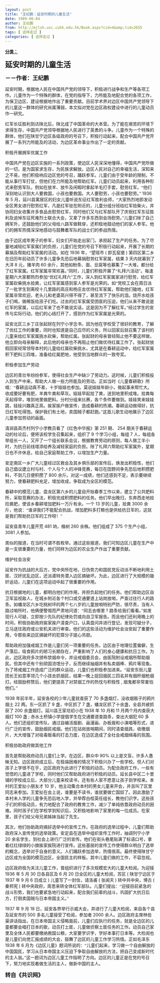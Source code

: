 ```yaml
---
layout: post
title: "王纪鹏：延安时期的儿童生活"
date: 1989-06-04
author: 王纪鹏
from: http://mjlsh.usc.cuhk.edu.hk/Book.aspx?cid=4&amp;tid=2655
tags: [ 这样走过 ]
categories: [ 这样走过 ]
---
```


<div style="margin: 15px 10px 10px 0px;">
<div>
<span id="ctl00_ContentPlaceHolder1_chapter1_SubjectLabel" style="font-weight:bold;text-decoration:underline;">
   分类：
  </span>
</div>
<!--[if gte mso 9]><xml>
 <o:OfficeDocumentSettings>
  <o:AllowPNG/>
 </o:OfficeDocumentSettings>
</xml><![endif]-->
<!--[if gte mso 9]><xml>
 <w:WordDocument>
  <w:View>Normal</w:View>
  <w:Zoom>0</w:Zoom>
  <w:TrackMoves/>
  <w:TrackFormatting/>
  <w:PunctuationKerning/>
  <w:ValidateAgainstSchemas/>
  <w:SaveIfXMLInvalid>false</w:SaveIfXMLInvalid>
  <w:IgnoreMixedContent>false</w:IgnoreMixedContent>
  <w:AlwaysShowPlaceholderText>false</w:AlwaysShowPlaceholderText>
  <w:DoNotPromoteQF/>
  <w:LidThemeOther>EN-US</w:LidThemeOther>
  <w:LidThemeAsian>JA</w:LidThemeAsian>
  <w:LidThemeComplexScript>X-NONE</w:LidThemeComplexScript>
  <w:Compatibility>
   <w:BreakWrappedTables/>
   <w:SnapToGridInCell/>
   <w:WrapTextWithPunct/>
   <w:UseAsianBreakRules/>
   <w:DontGrowAutofit/>
   <w:SplitPgBreakAndParaMark/>
   <w:EnableOpenTypeKerning/>
   <w:DontFlipMirrorIndents/>
   <w:OverrideTableStyleHps/>
   <w:UseFELayout/>
  </w:Compatibility>
  <m:mathPr>
   <m:mathFont m:val="Cambria Math"/>
   <m:brkBin m:val="before"/>
   <m:brkBinSub m:val="&#45;-"/>
   <m:smallFrac m:val="off"/>
   <m:dispDef/>
   <m:lMargin m:val="0"/>
   <m:rMargin m:val="0"/>
   <m:defJc m:val="centerGroup"/>
   <m:wrapIndent m:val="1440"/>
   <m:intLim m:val="subSup"/>
   <m:naryLim m:val="undOvr"/>
  </m:mathPr></w:WordDocument>
</xml><![endif]-->
<!--[if gte mso 9]><xml>
 <w:LatentStyles DefLockedState="false" DefUnhideWhenUsed="true"
  DefSemiHidden="true" DefQFormat="false" DefPriority="99"
  LatentStyleCount="276">
  <w:LsdException Locked="false" Priority="0" SemiHidden="false"
   UnhideWhenUsed="false" QFormat="true" Name="Normal"/>
  <w:LsdException Locked="false" Priority="9" SemiHidden="false"
   UnhideWhenUsed="false" QFormat="true" Name="heading 1"/>
  <w:LsdException Locked="false" Priority="9" QFormat="true" Name="heading 2"/>
  <w:LsdException Locked="false" Priority="9" QFormat="true" Name="heading 3"/>
  <w:LsdException Locked="false" Priority="9" QFormat="true" Name="heading 4"/>
  <w:LsdException Locked="false" Priority="9" QFormat="true" Name="heading 5"/>
  <w:LsdException Locked="false" Priority="9" QFormat="true" Name="heading 6"/>
  <w:LsdException Locked="false" Priority="9" QFormat="true" Name="heading 7"/>
  <w:LsdException Locked="false" Priority="9" QFormat="true" Name="heading 8"/>
  <w:LsdException Locked="false" Priority="9" QFormat="true" Name="heading 9"/>
  <w:LsdException Locked="false" Priority="39" Name="toc 1"/>
  <w:LsdException Locked="false" Priority="39" Name="toc 2"/>
  <w:LsdException Locked="false" Priority="39" Name="toc 3"/>
  <w:LsdException Locked="false" Priority="39" Name="toc 4"/>
  <w:LsdException Locked="false" Priority="39" Name="toc 5"/>
  <w:LsdException Locked="false" Priority="39" Name="toc 6"/>
  <w:LsdException Locked="false" Priority="39" Name="toc 7"/>
  <w:LsdException Locked="false" Priority="39" Name="toc 8"/>
  <w:LsdException Locked="false" Priority="39" Name="toc 9"/>
  <w:LsdException Locked="false" Priority="35" QFormat="true" Name="caption"/>
  <w:LsdException Locked="false" Priority="10" SemiHidden="false"
   UnhideWhenUsed="false" QFormat="true" Name="Title"/>
  <w:LsdException Locked="false" Priority="0" Name="Default Paragraph Font"/>
  <w:LsdException Locked="false" Priority="11" SemiHidden="false"
   UnhideWhenUsed="false" QFormat="true" Name="Subtitle"/>
  <w:LsdException Locked="false" Priority="22" SemiHidden="false"
   UnhideWhenUsed="false" QFormat="true" Name="Strong"/>
  <w:LsdException Locked="false" Priority="20" SemiHidden="false"
   UnhideWhenUsed="false" QFormat="true" Name="Emphasis"/>
  <w:LsdException Locked="false" Priority="59" SemiHidden="false"
   UnhideWhenUsed="false" Name="Table Grid"/>
  <w:LsdException Locked="false" UnhideWhenUsed="false" Name="Placeholder Text"/>
  <w:LsdException Locked="false" Priority="1" SemiHidden="false"
   UnhideWhenUsed="false" QFormat="true" Name="No Spacing"/>
  <w:LsdException Locked="false" Priority="60" SemiHidden="false"
   UnhideWhenUsed="false" Name="Light Shading"/>
  <w:LsdException Locked="false" Priority="61" SemiHidden="false"
   UnhideWhenUsed="false" Name="Light List"/>
  <w:LsdException Locked="false" Priority="62" SemiHidden="false"
   UnhideWhenUsed="false" Name="Light Grid"/>
  <w:LsdException Locked="false" Priority="63" SemiHidden="false"
   UnhideWhenUsed="false" Name="Medium Shading 1"/>
  <w:LsdException Locked="false" Priority="64" SemiHidden="false"
   UnhideWhenUsed="false" Name="Medium Shading 2"/>
  <w:LsdException Locked="false" Priority="65" SemiHidden="false"
   UnhideWhenUsed="false" Name="Medium List 1"/>
  <w:LsdException Locked="false" Priority="66" SemiHidden="false"
   UnhideWhenUsed="false" Name="Medium List 2"/>
  <w:LsdException Locked="false" Priority="67" SemiHidden="false"
   UnhideWhenUsed="false" Name="Medium Grid 1"/>
  <w:LsdException Locked="false" Priority="68" SemiHidden="false"
   UnhideWhenUsed="false" Name="Medium Grid 2"/>
  <w:LsdException Locked="false" Priority="69" SemiHidden="false"
   UnhideWhenUsed="false" Name="Medium Grid 3"/>
  <w:LsdException Locked="false" Priority="70" SemiHidden="false"
   UnhideWhenUsed="false" Name="Dark List"/>
  <w:LsdException Locked="false" Priority="71" SemiHidden="false"
   UnhideWhenUsed="false" Name="Colorful Shading"/>
  <w:LsdException Locked="false" Priority="72" SemiHidden="false"
   UnhideWhenUsed="false" Name="Colorful List"/>
  <w:LsdException Locked="false" Priority="73" SemiHidden="false"
   UnhideWhenUsed="false" Name="Colorful Grid"/>
  <w:LsdException Locked="false" Priority="60" SemiHidden="false"
   UnhideWhenUsed="false" Name="Light Shading Accent 1"/>
  <w:LsdException Locked="false" Priority="61" SemiHidden="false"
   UnhideWhenUsed="false" Name="Light List Accent 1"/>
  <w:LsdException Locked="false" Priority="62" SemiHidden="false"
   UnhideWhenUsed="false" Name="Light Grid Accent 1"/>
  <w:LsdException Locked="false" Priority="63" SemiHidden="false"
   UnhideWhenUsed="false" Name="Medium Shading 1 Accent 1"/>
  <w:LsdException Locked="false" Priority="64" SemiHidden="false"
   UnhideWhenUsed="false" Name="Medium Shading 2 Accent 1"/>
  <w:LsdException Locked="false" Priority="65" SemiHidden="false"
   UnhideWhenUsed="false" Name="Medium List 1 Accent 1"/>
  <w:LsdException Locked="false" UnhideWhenUsed="false" Name="Revision"/>
  <w:LsdException Locked="false" Priority="34" SemiHidden="false"
   UnhideWhenUsed="false" QFormat="true" Name="List Paragraph"/>
  <w:LsdException Locked="false" Priority="29" SemiHidden="false"
   UnhideWhenUsed="false" QFormat="true" Name="Quote"/>
  <w:LsdException Locked="false" Priority="30" SemiHidden="false"
   UnhideWhenUsed="false" QFormat="true" Name="Intense Quote"/>
  <w:LsdException Locked="false" Priority="66" SemiHidden="false"
   UnhideWhenUsed="false" Name="Medium List 2 Accent 1"/>
  <w:LsdException Locked="false" Priority="67" SemiHidden="false"
   UnhideWhenUsed="false" Name="Medium Grid 1 Accent 1"/>
  <w:LsdException Locked="false" Priority="68" SemiHidden="false"
   UnhideWhenUsed="false" Name="Medium Grid 2 Accent 1"/>
  <w:LsdException Locked="false" Priority="69" SemiHidden="false"
   UnhideWhenUsed="false" Name="Medium Grid 3 Accent 1"/>
  <w:LsdException Locked="false" Priority="70" SemiHidden="false"
   UnhideWhenUsed="false" Name="Dark List Accent 1"/>
  <w:LsdException Locked="false" Priority="71" SemiHidden="false"
   UnhideWhenUsed="false" Name="Colorful Shading Accent 1"/>
  <w:LsdException Locked="false" Priority="72" SemiHidden="false"
   UnhideWhenUsed="false" Name="Colorful List Accent 1"/>
  <w:LsdException Locked="false" Priority="73" SemiHidden="false"
   UnhideWhenUsed="false" Name="Colorful Grid Accent 1"/>
  <w:LsdException Locked="false" Priority="60" SemiHidden="false"
   UnhideWhenUsed="false" Name="Light Shading Accent 2"/>
  <w:LsdException Locked="false" Priority="61" SemiHidden="false"
   UnhideWhenUsed="false" Name="Light List Accent 2"/>
  <w:LsdException Locked="false" Priority="62" SemiHidden="false"
   UnhideWhenUsed="false" Name="Light Grid Accent 2"/>
  <w:LsdException Locked="false" Priority="63" SemiHidden="false"
   UnhideWhenUsed="false" Name="Medium Shading 1 Accent 2"/>
  <w:LsdException Locked="false" Priority="64" SemiHidden="false"
   UnhideWhenUsed="false" Name="Medium Shading 2 Accent 2"/>
  <w:LsdException Locked="false" Priority="65" SemiHidden="false"
   UnhideWhenUsed="false" Name="Medium List 1 Accent 2"/>
  <w:LsdException Locked="false" Priority="66" SemiHidden="false"
   UnhideWhenUsed="false" Name="Medium List 2 Accent 2"/>
  <w:LsdException Locked="false" Priority="67" SemiHidden="false"
   UnhideWhenUsed="false" Name="Medium Grid 1 Accent 2"/>
  <w:LsdException Locked="false" Priority="68" SemiHidden="false"
   UnhideWhenUsed="false" Name="Medium Grid 2 Accent 2"/>
  <w:LsdException Locked="false" Priority="69" SemiHidden="false"
   UnhideWhenUsed="false" Name="Medium Grid 3 Accent 2"/>
  <w:LsdException Locked="false" Priority="70" SemiHidden="false"
   UnhideWhenUsed="false" Name="Dark List Accent 2"/>
  <w:LsdException Locked="false" Priority="71" SemiHidden="false"
   UnhideWhenUsed="false" Name="Colorful Shading Accent 2"/>
  <w:LsdException Locked="false" Priority="72" SemiHidden="false"
   UnhideWhenUsed="false" Name="Colorful List Accent 2"/>
  <w:LsdException Locked="false" Priority="73" SemiHidden="false"
   UnhideWhenUsed="false" Name="Colorful Grid Accent 2"/>
  <w:LsdException Locked="false" Priority="60" SemiHidden="false"
   UnhideWhenUsed="false" Name="Light Shading Accent 3"/>
  <w:LsdException Locked="false" Priority="61" SemiHidden="false"
   UnhideWhenUsed="false" Name="Light List Accent 3"/>
  <w:LsdException Locked="false" Priority="62" SemiHidden="false"
   UnhideWhenUsed="false" Name="Light Grid Accent 3"/>
  <w:LsdException Locked="false" Priority="63" SemiHidden="false"
   UnhideWhenUsed="false" Name="Medium Shading 1 Accent 3"/>
  <w:LsdException Locked="false" Priority="64" SemiHidden="false"
   UnhideWhenUsed="false" Name="Medium Shading 2 Accent 3"/>
  <w:LsdException Locked="false" Priority="65" SemiHidden="false"
   UnhideWhenUsed="false" Name="Medium List 1 Accent 3"/>
  <w:LsdException Locked="false" Priority="66" SemiHidden="false"
   UnhideWhenUsed="false" Name="Medium List 2 Accent 3"/>
  <w:LsdException Locked="false" Priority="67" SemiHidden="false"
   UnhideWhenUsed="false" Name="Medium Grid 1 Accent 3"/>
  <w:LsdException Locked="false" Priority="68" SemiHidden="false"
   UnhideWhenUsed="false" Name="Medium Grid 2 Accent 3"/>
  <w:LsdException Locked="false" Priority="69" SemiHidden="false"
   UnhideWhenUsed="false" Name="Medium Grid 3 Accent 3"/>
  <w:LsdException Locked="false" Priority="70" SemiHidden="false"
   UnhideWhenUsed="false" Name="Dark List Accent 3"/>
  <w:LsdException Locked="false" Priority="71" SemiHidden="false"
   UnhideWhenUsed="false" Name="Colorful Shading Accent 3"/>
  <w:LsdException Locked="false" Priority="72" SemiHidden="false"
   UnhideWhenUsed="false" Name="Colorful List Accent 3"/>
  <w:LsdException Locked="false" Priority="73" SemiHidden="false"
   UnhideWhenUsed="false" Name="Colorful Grid Accent 3"/>
  <w:LsdException Locked="false" Priority="60" SemiHidden="false"
   UnhideWhenUsed="false" Name="Light Shading Accent 4"/>
  <w:LsdException Locked="false" Priority="61" SemiHidden="false"
   UnhideWhenUsed="false" Name="Light List Accent 4"/>
  <w:LsdException Locked="false" Priority="62" SemiHidden="false"
   UnhideWhenUsed="false" Name="Light Grid Accent 4"/>
  <w:LsdException Locked="false" Priority="63" SemiHidden="false"
   UnhideWhenUsed="false" Name="Medium Shading 1 Accent 4"/>
  <w:LsdException Locked="false" Priority="64" SemiHidden="false"
   UnhideWhenUsed="false" Name="Medium Shading 2 Accent 4"/>
  <w:LsdException Locked="false" Priority="65" SemiHidden="false"
   UnhideWhenUsed="false" Name="Medium List 1 Accent 4"/>
  <w:LsdException Locked="false" Priority="66" SemiHidden="false"
   UnhideWhenUsed="false" Name="Medium List 2 Accent 4"/>
  <w:LsdException Locked="false" Priority="67" SemiHidden="false"
   UnhideWhenUsed="false" Name="Medium Grid 1 Accent 4"/>
  <w:LsdException Locked="false" Priority="68" SemiHidden="false"
   UnhideWhenUsed="false" Name="Medium Grid 2 Accent 4"/>
  <w:LsdException Locked="false" Priority="69" SemiHidden="false"
   UnhideWhenUsed="false" Name="Medium Grid 3 Accent 4"/>
  <w:LsdException Locked="false" Priority="70" SemiHidden="false"
   UnhideWhenUsed="false" Name="Dark List Accent 4"/>
  <w:LsdException Locked="false" Priority="71" SemiHidden="false"
   UnhideWhenUsed="false" Name="Colorful Shading Accent 4"/>
  <w:LsdException Locked="false" Priority="72" SemiHidden="false"
   UnhideWhenUsed="false" Name="Colorful List Accent 4"/>
  <w:LsdException Locked="false" Priority="73" SemiHidden="false"
   UnhideWhenUsed="false" Name="Colorful Grid Accent 4"/>
  <w:LsdException Locked="false" Priority="60" SemiHidden="false"
   UnhideWhenUsed="false" Name="Light Shading Accent 5"/>
  <w:LsdException Locked="false" Priority="61" SemiHidden="false"
   UnhideWhenUsed="false" Name="Light List Accent 5"/>
  <w:LsdException Locked="false" Priority="62" SemiHidden="false"
   UnhideWhenUsed="false" Name="Light Grid Accent 5"/>
  <w:LsdException Locked="false" Priority="63" SemiHidden="false"
   UnhideWhenUsed="false" Name="Medium Shading 1 Accent 5"/>
  <w:LsdException Locked="false" Priority="64" SemiHidden="false"
   UnhideWhenUsed="false" Name="Medium Shading 2 Accent 5"/>
  <w:LsdException Locked="false" Priority="65" SemiHidden="false"
   UnhideWhenUsed="false" Name="Medium List 1 Accent 5"/>
  <w:LsdException Locked="false" Priority="66" SemiHidden="false"
   UnhideWhenUsed="false" Name="Medium List 2 Accent 5"/>
  <w:LsdException Locked="false" Priority="67" SemiHidden="false"
   UnhideWhenUsed="false" Name="Medium Grid 1 Accent 5"/>
  <w:LsdException Locked="false" Priority="68" SemiHidden="false"
   UnhideWhenUsed="false" Name="Medium Grid 2 Accent 5"/>
  <w:LsdException Locked="false" Priority="69" SemiHidden="false"
   UnhideWhenUsed="false" Name="Medium Grid 3 Accent 5"/>
  <w:LsdException Locked="false" Priority="70" SemiHidden="false"
   UnhideWhenUsed="false" Name="Dark List Accent 5"/>
  <w:LsdException Locked="false" Priority="71" SemiHidden="false"
   UnhideWhenUsed="false" Name="Colorful Shading Accent 5"/>
  <w:LsdException Locked="false" Priority="72" SemiHidden="false"
   UnhideWhenUsed="false" Name="Colorful List Accent 5"/>
  <w:LsdException Locked="false" Priority="73" SemiHidden="false"
   UnhideWhenUsed="false" Name="Colorful Grid Accent 5"/>
  <w:LsdException Locked="false" Priority="60" SemiHidden="false"
   UnhideWhenUsed="false" Name="Light Shading Accent 6"/>
  <w:LsdException Locked="false" Priority="61" SemiHidden="false"
   UnhideWhenUsed="false" Name="Light List Accent 6"/>
  <w:LsdException Locked="false" Priority="62" SemiHidden="false"
   UnhideWhenUsed="false" Name="Light Grid Accent 6"/>
  <w:LsdException Locked="false" Priority="63" SemiHidden="false"
   UnhideWhenUsed="false" Name="Medium Shading 1 Accent 6"/>
  <w:LsdException Locked="false" Priority="64" SemiHidden="false"
   UnhideWhenUsed="false" Name="Medium Shading 2 Accent 6"/>
  <w:LsdException Locked="false" Priority="65" SemiHidden="false"
   UnhideWhenUsed="false" Name="Medium List 1 Accent 6"/>
  <w:LsdException Locked="false" Priority="66" SemiHidden="false"
   UnhideWhenUsed="false" Name="Medium List 2 Accent 6"/>
  <w:LsdException Locked="false" Priority="67" SemiHidden="false"
   UnhideWhenUsed="false" Name="Medium Grid 1 Accent 6"/>
  <w:LsdException Locked="false" Priority="68" SemiHidden="false"
   UnhideWhenUsed="false" Name="Medium Grid 2 Accent 6"/>
  <w:LsdException Locked="false" Priority="69" SemiHidden="false"
   UnhideWhenUsed="false" Name="Medium Grid 3 Accent 6"/>
  <w:LsdException Locked="false" Priority="70" SemiHidden="false"
   UnhideWhenUsed="false" Name="Dark List Accent 6"/>
  <w:LsdException Locked="false" Priority="71" SemiHidden="false"
   UnhideWhenUsed="false" Name="Colorful Shading Accent 6"/>
  <w:LsdException Locked="false" Priority="72" SemiHidden="false"
   UnhideWhenUsed="false" Name="Colorful List Accent 6"/>
  <w:LsdException Locked="false" Priority="73" SemiHidden="false"
   UnhideWhenUsed="false" Name="Colorful Grid Accent 6"/>
  <w:LsdException Locked="false" Priority="19" SemiHidden="false"
   UnhideWhenUsed="false" QFormat="true" Name="Subtle Emphasis"/>
  <w:LsdException Locked="false" Priority="21" SemiHidden="false"
   UnhideWhenUsed="false" QFormat="true" Name="Intense Emphasis"/>
  <w:LsdException Locked="false" Priority="31" SemiHidden="false"
   UnhideWhenUsed="false" QFormat="true" Name="Subtle Reference"/>
  <w:LsdException Locked="false" Priority="32" SemiHidden="false"
   UnhideWhenUsed="false" QFormat="true" Name="Intense Reference"/>
  <w:LsdException Locked="false" Priority="33" SemiHidden="false"
   UnhideWhenUsed="false" QFormat="true" Name="Book Title"/>
  <w:LsdException Locked="false" Priority="37" Name="Bibliography"/>
  <w:LsdException Locked="false" Priority="39" QFormat="true" Name="TOC Heading"/>
 </w:LatentStyles>
</xml><![endif]-->
<!--[if gte mso 10]>
<style>
 /* Style Definitions */
table.MsoNormalTable
	{mso-style-name:"Table Normal";
	mso-tstyle-rowband-size:0;
	mso-tstyle-colband-size:0;
	mso-style-noshow:yes;
	mso-style-priority:99;
	mso-style-parent:"";
	mso-padding-alt:0in 5.4pt 0in 5.4pt;
	mso-para-margin:0in;
	mso-para-margin-bottom:.0001pt;
	mso-pagination:widow-orphan;
	font-size:10.0pt;
	font-family:"Times New Roman";}
</style>
<![endif]-->
<!--StartFragment-->
<p class="MsoNormal">
<o:p>
<b>
<font size="5">
</font>
</b>
</o:p>
</p>
<p class="MsoNormal">
<b>
<span lang="ZH-CN" style="font-family: 宋体;">
<font size="5">
     延安时期的儿童生活
    </font>
</span>
<font size="4">
<o:p>
</o:p>
</font>
</b>
</p>
<p class="MsoNormal">
<b>
<font size="4">
<span lang="ZH-CN" style='font-family:宋体;mso-ascii-font-family:
"Times New Roman"'>
     －－作者：王纪鹏
    </span>
<o:p>
</o:p>
</font>
</b>
</p>
<p class="MsoNormal">
<o:p>
</o:p>
</p>
<p class="MsoNormal">
<span lang="ZH-CN" style='font-family:宋体;mso-ascii-font-family:
"Times New Roman"'>
   延安时期，根据地人民在中国共产党的领导下，积极进行战争和生产等各项工作。儿童作为一个特殊的群体，在党的指导下，力所能及地配合党的各项工作，为保卫边区、建设根据地作出了重要贡献。目前学术界对边区中国共产党领导下的儿童这一群体的研究尚属薄弱，本文拟对党在边区政权建设中进行的儿童动员作一研究。
  </span>
<o:p>
</o:p>
</p>
<p class="MsoNormal">
<span lang="ZH-CN" style='font-family:宋体;mso-ascii-font-family:
"Times New Roman"'>
   红军长征胜利到达陕北后，陕北成了中国革命的大本营。为了能在艰苦的环境下求得生存，中国共产党领导根据地人民进行了英勇的斗争。儿童作为一个特殊的群体，他们在陕甘宁边区各级政府的号召下，积极行动起来，配合中国共产党开展了一系列力所能及的活动，为边区革命事业作出了一定的贡献。
  </span>
<o:p>
</o:p>
</p>
<p class="MsoNormal">
<span lang="ZH-CN" style='font-family:宋体;mso-ascii-font-family:
"Times New Roman"'>
   积极开展拥军优属工作
  </span>
<o:p>
</o:p>
</p>
<p class="MsoNormal">
<span lang="ZH-CN" style='font-family:宋体;mso-ascii-font-family:
"Times New Roman"'>
   中国共产党在边区实施的一系列政策，使边区人民深深地懂得，中国共产党所做的一切，是为国家求生存，为民族求解放。边区人民对自己的幸福生活，深知来之不易，他们积极响应边区党的号召，踊跃参军。儿童们由于受年龄的限制，不能从事行军打仗，但他们在力所能及地帮助红军。儿童们动员起来，利用各种形式来慰劳军队，例如在放羊、放牛及闲暇时拿起羊毛打手套，慰劳红军。“他们深刻地认识到大人要救国，小孩也要救国。大人要慰劳，小孩也要慰劳。”
  </span>
  1936
  <span lang="ZH-CN" style='font-family:宋体;mso-ascii-font-family:"Times New Roman"'>
   年
  </span>
  5
  <span lang="ZH-CN" style='font-family:宋体;mso-ascii-font-family:"Times New Roman"'>
   月，延川县寓居区的妇女儿童听说东征红军胜利会师，“大家热烈地即发动全区男女进行慰劳红军，凡是红军驻在附近的，儿童分组分班给红军拾柴火，并协同妇女收集许多食品去慰劳红军，同时他们又与红军部队开了庆祝红军东征胜利及追悼东征死难烈士联合大会，又拿了许多东西到会场慰劳。”儿童们除了自己拥军外，还鼓励他们的父母给八路军做鞋穿，还积极地鼓动他们的家人参军。他们的拥军热情深深地感动与鼓舞着军队的战士们的参战热情。
  </span>
<o:p>
</o:p>
</p>
<p class="MsoNormal">
<span lang="ZH-CN" style='font-family:宋体;mso-ascii-font-family:
"Times New Roman"'>
   由于边区成年男子的参军，妇女们开始走出家门，承担起了生产的任务。为了尽量地减轻红军家属们的负担，儿童们在党的号召下积极行动起来，开展了长期的募捐及帮助红军家属的活动。如在
  </span>
  1936
  <span lang="ZH-CN" style='font-family:宋体;mso-ascii-font-family:"Times New Roman"'>
   年，“望瑶市
  </span>
  (
  <span lang="ZH-CN" style='font-family:宋体;mso-ascii-font-family:"Times New Roman"'>
   即瓦窑堡
  </span>
  )
  <span lang="ZH-CN" style='font-family:宋体;mso-ascii-font-family:"Times New Roman"'>
   第四区第二乡在旧历年前动员了许多儿童争先恐后地募捐慰劳红军家属，结果
  </span>
  3
  <span lang="ZH-CN" style='font-family:宋体;mso-ascii-font-family:"Times New Roman"'>
   天内就募到了大洋
  </span>
  8
  <span lang="ZH-CN" style='font-family:宋体;mso-ascii-font-family:"Times New Roman"'>
   元，猪羊肉
  </span>
  60
  <span lang="ZH-CN" style='font-family:宋体;mso-ascii-font-family:"Times New Roman"'>
   余斤，其他如粉条、面、豆腐等也募集了一大堆，都分给了红军家属。红军家属非常欢喜。”同时，儿童们积极开展了“礼拜六活动”。每逢星期六大家都热烈参加“优红礼拜六”工作，深入到红军家属家进行慰劳，给红军家属砍柴挑水拾粪，让红军家属感到家人参军是光荣的。如“党校工会在周日派了一批学生到离校十几里路的高庄和杨庄去优待红军家属，帮助他们锄地，红军家属非常欢迎，老头儿和老婆高兴得不得了，甚至流下了快乐的泪。烧开水给孩子们喝，做稀饭给孩子们吃。过去的红军家属受团匪的压迫，他们从来不敢说是红军的家属，以后红军来了也不敢说实话，这是因为不了解红军。”经过学生的宣传与实际行动，他们的心结打开了，感到作为红军家属是光荣的。
  </span>
<o:p>
</o:p>
</p>
<p class="MsoNormal">
<span lang="ZH-CN" style='font-family:宋体;mso-ascii-font-family:
"Times New Roman"'>
   延安北区三乡丁庄张起财在列宁小学念书，因为他在学校受了很好的教育，了解了优红工作的重要，同时也知道是自己应尽的义务，所以回家后就召集了该村的儿童来给红军家属挑水砍柴，帮助红属。张起财的母亲曾经阻止他不要这样做，他立即向母亲解释，此后他的母亲也不再阻止他们做优待红属工作了。张起财放假回家经常领导本村的儿童给红属砍柴挑水，尤其是在春耕运动中，给红军家属积下肥料三四堆，准备给红属肥地，他受到当地群众的一致夸奖。
  </span>
<o:p>
</o:p>
</p>
<p class="MsoNormal">
<span lang="ZH-CN" style='font-family:宋体;mso-ascii-font-family:
"Times New Roman"'>
   积极参加生产劳动
  </span>
<o:p>
</o:p>
</p>
<p class="MsoNormal">
<span lang="ZH-CN" style='font-family:宋体;mso-ascii-font-family:
"Times New Roman"'>
   边区的青壮年纷纷参军，使得社会生产中缺少了劳动力。这时候，儿童们积极投入到生产中来，帮助大人做一些力所能及的劳动。正如当时《儿童春耕歌》所唱：“春耕运动真不差，十岁娃娃也参加。莫说娃娃年龄小，做起事来帮忙大。收成要好要有肥，羊粪牛粪和草灰。娃娃早起拾了粪，送到地里积成堆。拾粪每天起得早，堆到地里做肥料。分村分组来比赛，各个条件要做到。娃娃笑来娃娃跳，娃娃兴趣真正高。挨家挨户做宣传，造成春耕的热潮。春耕运动做得好，抗日红军吃得饱。保护我们有土地，卖国贼子都赶跑。”这首儿歌生动地展示了边区儿童参加劳动的画面。
  </span>
<o:p>
</o:p>
</p>
<p class="MsoNormal">
<span lang="ZH-CN" style='font-family:宋体;mso-ascii-font-family:
"Times New Roman"'>
   清涧县高杰村列宁小学教员看了《红色中华报》第
  </span>
  251
  <span lang="ZH-CN" style='font-family:宋体;mso-ascii-font-family:"Times New Roman"'>
   期、
  </span>
  254
  <span lang="ZH-CN" style='font-family:宋体;mso-ascii-font-family:"Times New Roman"'>
   期关于春耕运动的社论后，便将该校学生召集起来，组织了
  </span>
  9
  <span lang="ZH-CN" style='font-family:宋体;mso-ascii-font-family:"Times New Roman"'>
   个学习小组，每组
  </span>
  7
  <span lang="ZH-CN" style='font-family:宋体;mso-ascii-font-family:"Times New Roman"'>
   人，每组各举组长一人，又开了一个组长联系会议，根据教育劳动的原则，每人做工半小时，为抗日前线增添给养及减轻家庭的负担。除了礼拜六帮助红军家属外，星期日也不许休息，给自己家庭帮助工作，以增加生产力量。
  </span>
<o:p>
</o:p>
</p>
<p class="MsoNormal">
<span lang="ZH-CN" style='font-family:宋体;mso-ascii-font-family:
"Times New Roman"'>
   安定南区一乡广大儿童经过区救会及其乡俱乐部的宣传后，焕发出积极性，他们自己倡议建立村与村、个人与个人的冲锋竞赛，每日在田野间争先恐后地积攒肥料，不到几日便积攒了
  </span>
  800
  <span lang="ZH-CN" style='font-family:宋体;mso-ascii-font-family:"Times New Roman"'>
   余斤。对这一成绩，他们还感到不足，表示要继续努力，使春耕肥料充足，增加收成，争取成为全区的模范。
  </span>
<o:p>
</o:p>
</p>
<p class="MsoNormal">
<span lang="ZH-CN" style='font-family:宋体;mso-ascii-font-family:
"Times New Roman"'>
   春耕中的模范儿童、盘龙区第六乡的儿童自开始春季工作以来，建立了公共肥料所，采取竞赛的办法，积极完成积攒肥料的任务。他们早出晚归，东奔西走地拾捡粪肥，使该乡春耕增加肥料一万斤有余。一个
  </span>
  13
  <span lang="ZH-CN" style='font-family:宋体;mso-ascii-font-family:"Times New Roman"'>
   岁的儿童，拾粪
  </span>
  3000
  <span lang="ZH-CN" style='font-family:宋体;mso-ascii-font-family:"Times New Roman"'>
   余斤，他说：“谁讲我们不能配合抗战，增加肥料多打粮也是供给抗日军的，这就是我们帮助抗日军的工作呀！”
  </span>
<o:p>
</o:p>
</p>
<p class="MsoNormal">
<span lang="ZH-CN" style='font-family:宋体;mso-ascii-font-family:
"Times New Roman"'>
   延安县青年儿童开荒
  </span>
  481
  <span lang="ZH-CN" style='font-family:宋体;
mso-ascii-font-family:"Times New Roman"'>
   垧，植树
  </span>
  260
  <span lang="ZH-CN" style='font-family:宋体;mso-ascii-font-family:"Times New Roman"'>
   余株。他们组成了
  </span>
  375
  <span lang="ZH-CN" style='font-family:宋体;mso-ascii-font-family:"Times New Roman"'>
   个生产小组，
  </span>
  3081
  <span lang="ZH-CN" style='font-family:宋体;mso-ascii-font-family:"Times New Roman"'>
   人参加。
  </span>
<o:p>
</o:p>
</p>
<p class="MsoNormal">
<span lang="ZH-CN" style='font-family:宋体;mso-ascii-font-family:
"Times New Roman"'>
   类似的报道，在当时可谓不胜枚举。通过这些报道，我们可知边区儿童在生产中是一支很重要的力量，他们同样为边区的农业生产作出了重要贡献。
  </span>
<o:p>
</o:p>
</p>
<p class="MsoNormal">
<span lang="ZH-CN" style='font-family:宋体;mso-ascii-font-family:
"Times New Roman"'>
   维护社会治安
  </span>
<o:p>
</o:p>
</p>
<p class="MsoNormal">
<span lang="ZH-CN" style='font-family:宋体;mso-ascii-font-family:
"Times New Roman"'>
   延安作为抗战的大后方，党中央所在地，日伪势力和国民党反动派不断地利用土匪、汉奸扰乱边区，还派遣特务潜入边区搞破坏。为此，边区进行了大规模的锄奸运动，儿童们在这项运动中起了很重要的作用。
  </span>
<o:p>
</o:p>
</p>
<p class="MsoNormal">
<span lang="ZH-CN" style='font-family:宋体;mso-ascii-font-family:
"Times New Roman"'>
   抗日根据地的儿童，都明白他们的作用，并担负起他们的任务。他们帮助边区自卫军监视敌人，在城乡附近各个村口或交通要道上站岗放哨，严查过往行人的路条。如蟠龙区六乡圪桃树坪的两个七八岁的儿童放哨特别严防，很尽责，当有人路过哨所时，他俩便警惕而严肃地问道：“同志去哪里
  </span>
  ?
  <span lang="ZH-CN" style='font-family:宋体;mso-ascii-font-family:"Times New Roman"'>
   路条给我们看看。”如发现行人可疑，立即按少先队的纪律处罚或向自卫军报告。而且他们还利用晚上的时间，积极协助政府挨家挨户清查户口，认真盘问并进行登记，发现可疑分子，立马送往政府或公安机关进行审查。他们的这些活动为维护社会治安起了重要作用，令那些来边区搞破坏的犯罪分子提心吊胆。
  </span>
<o:p>
</o:p>
</p>
<p class="MsoNormal">
<span lang="ZH-CN" style='font-family:宋体;mso-ascii-font-family:
"Times New Roman"'>
   帮助政府加强戒烟工作是儿童们另一项重要的任务。边区由于地理位置偏僻，生产落后，吸食鸦片的陋习长期存在，严重影响了人们的身心健康和抗日工作。为此，边区政府多次颁布禁烟命令，并设戒烟委员会，由医院附设戒烟所帮助烟民。但其中还有个别顽固流氓分子，反而继续抽烟并有私卖烟棒、鸦片等现象。为了将戒烟工作造成广泛的群众运动，儿童们也积极参加进来。“延安东街儿童团长王如意率领几个小孩去抓烟民，结果一晚上捉回烟民三四名并有烟杆烟枪烟灯。经鼓励称赞后，他们更提高了对禁烟工作的热忱与积极性
  </span>
  ,
  <span lang="ZH-CN" style='font-family:宋体;mso-ascii-font-family:"Times New Roman"'>
   烟鬼都非常害怕他们。”
  </span>
<o:p>
</o:p>
</p>
<p class="MsoNormal">
  1938
  <span lang="ZH-CN" style='font-family:宋体;mso-ascii-font-family:
"Times New Roman"'>
   年前半年，延安各校的少年儿童就查获了
  </span>
  70
  <span lang="ZH-CN" style='font-family:宋体;mso-ascii-font-family:"Times New Roman"'>
   多盏烟灯，没收烟贩子的鸦片烟土
  </span>
  22
  <span lang="ZH-CN" style='font-family:宋体;mso-ascii-font-family:"Times New Roman"'>
   两。东一区抓了
  </span>
  9
  <span lang="ZH-CN" style='font-family:宋体;mso-ascii-font-family:"Times New Roman"'>
   盏，中区抓了
  </span>
  7
  <span lang="ZH-CN" style='font-family:宋体;mso-ascii-font-family:"Times New Roman"'>
   盏，蟠龙区抓了十余盏，全县共被抓获了
  </span>
  200
  <span lang="ZH-CN" style='font-family:宋体;mso-ascii-font-family:"Times New Roman"'>
   余盏烟灯。延川县王家埝初小在
  </span>
  1938
  <span lang="ZH-CN" style='font-family:宋体;mso-ascii-font-family:"Times New Roman"'>
   年
  </span>
  10
  <span lang="ZH-CN" style='font-family:宋体;mso-ascii-font-family:"Times New Roman"'>
   月和
  </span>
  11
  <span lang="ZH-CN" style='font-family:宋体;mso-ascii-font-family:"Times New Roman"'>
   月两个月内查获大烟灯
  </span>
  100
  <span lang="ZH-CN" style='font-family:宋体;mso-ascii-font-family:"Times New Roman"'>
   盏
  </span>
  ;
  <span lang="ZH-CN" style='font-family:宋体;mso-ascii-font-family:"Times New Roman"'>
   赤水土桥镇小学提倡学生在交通要道查路条，查出大烟犯
  </span>
  60
  <span lang="ZH-CN" style='font-family:宋体;mso-ascii-font-family:"Times New Roman"'>
   多人。他们还组织宣传队，通过自编活报剧、画漫画、办板报和小演唱等形式，进行广泛的宣传，鼓励烟民戒烟。他们在站岗放哨期间，同时清查烟具，收缴烟片，大大增强了对吸毒贩毒的打击力度，在边区造成了全社会戒烟缉毒的氛围。
  </span>
<o:p>
</o:p>
</p>
<p class="MsoNormal">
<span lang="ZH-CN" style='font-family:宋体;mso-ascii-font-family:
"Times New Roman"'>
   积极协助政府做其他工作
  </span>
<o:p>
</o:p>
</p>
<p class="MsoNormal">
<span lang="ZH-CN" style='font-family:宋体;mso-ascii-font-family:
"Times New Roman"'>
   首先是帮助政府动员儿童们上学。在边区，群众中
  </span>
  90%
  <span lang="ZH-CN" style='font-family:宋体;mso-ascii-font-family:"Times New Roman"'>
   以上是文盲，许多人愚昧无知。边区政府成立后，在极端困难的情况下积极兴办了一些学校。但人们对孩子上学很不在乎，边区政府为此进行了积极的动员。为配合政府工作，一些有觉悟的儿童进了学校，同时他们又帮助政府进行积极的动员。延长县中区二十里铺的学校成立后，大部分儿童来校读书，还有些人家不愿意让孩子到学校来。本村的王爱扯小朋友才
  </span>
  10
  <span lang="ZH-CN" style='font-family:宋体;mso-ascii-font-family:"Times New Roman"'>
   岁，他主动集合本村的男女儿童来开会，并且叫了区里同志来参加。王爱扯在会上说，谁要是不读书，谁就要做亡国奴了。因此激励了本村未入学的儿童争先恐后地入学，并举荐白桂英任组长，教他们识字。这些孩子们的积极动员，有力地配合了政府的教育工作，减少了单纯依靠政府动员的困难。同时孩子们在学校学到知识后，又积极地影响了家里的每一位成员。在家里，孩子们给父母兄弟姊妹当起了先生。
  </span>
<o:p>
</o:p>
</p>
<p class="MsoNormal">
<span lang="ZH-CN" style='font-family:宋体;mso-ascii-font-family:
"Times New Roman"'>
   其次，他们协助政府搞好选举中的宣传工作。在政府的选举过程中，儿童们帮助政府深入宣传党的选举政策。安定县在选举中组织宣传工作时，抽调列宁小学
  </span>
  20
  <span lang="ZH-CN" style='font-family:宋体;mso-ascii-font-family:"Times New Roman"'>
   余名学生，到社会上进行广泛的宣传。他们在街头巷尾贴满了标语口号，拿着红红绿绿的小旗挨家挨院进行宣传。这些基层的宣传工作使得群众明白了选举的概念，选举对于自身的意义。人们踊跃参加选举，热情很高。最终使得陕甘宁边区成为全国的模范边区，全国民主的样板。其中儿童们做的工作，不容忽视。
  </span>
<o:p>
</o:p>
</p>
<p class="MsoNormal">
<span lang="ZH-CN" style='font-family:宋体;mso-ascii-font-family:
"Times New Roman"'>
   边区政府极为关注儿童工作，曾组织进行了多次规模宏大的儿童大检阅。为迎接
  </span>
  1936
  <span lang="ZH-CN" style='font-family:宋体;mso-ascii-font-family:"Times New Roman"'>
   年
  </span>
  5
  <span lang="ZH-CN" style='font-family:宋体;mso-ascii-font-family:"Times New Roman"'>
   月
  </span>
  30
  <span lang="ZH-CN" style='font-family:宋体;mso-ascii-font-family:"Times New Roman"'>
   日各县区及
  </span>
  6
  <span lang="ZH-CN" style='font-family:宋体;mso-ascii-font-family:"Times New Roman"'>
   月
  </span>
  20
  <span lang="ZH-CN" style='font-family:宋体;mso-ascii-font-family:"Times New Roman"'>
   日全区的儿童大检阅，苏区
  </span>
  (
  <span lang="ZH-CN" style='font-family:宋体;mso-ascii-font-family:"Times New Roman"'>
   陕甘宁边区于
  </span>
  1937
  <span lang="ZH-CN" style='font-family:宋体;mso-ascii-font-family:"Times New Roman"'>
   年
  </span>
  9
  <span lang="ZH-CN" style='font-family:宋体;mso-ascii-font-family:"Times New Roman"'>
   月
  </span>
  6
  <span lang="ZH-CN" style='font-family:宋体;mso-ascii-font-family:"Times New Roman"'>
   日成立
  </span>
  )
  <span lang="ZH-CN" style='font-family:宋体;mso-ascii-font-family:"Times New Roman"'>
   儿童写了一封信，请洛甫
  </span>
  (
  <span lang="ZH-CN" style='font-family:宋体;mso-ascii-font-family:"Times New Roman"'>
   张闻天
  </span>
  )
  <span lang="ZH-CN" style='font-family:宋体;mso-ascii-font-family:"Times New Roman"'>
   转中共中央，博古
  </span>
  (
  <span lang="ZH-CN" style='font-family:宋体;mso-ascii-font-family:"Times New Roman"'>
   秦邦宪
  </span>
  )
  <span lang="ZH-CN" style='font-family:宋体;mso-ascii-font-family:"Times New Roman"'>
   转中央政府，周恩来转全体红军部队。儿童们提出：“迎接目前紧急的战斗形势，我们也要紧急地行动起来，配合我们前辈的战斗，巩固扩大抗日后方，打倒卖国贼与日本帝国主义。”
  </span>
<o:p>
</o:p>
</p>
<p class="MsoNormal">
  1937
  <span lang="ZH-CN" style='font-family:宋体;mso-ascii-font-family:
"Times New Roman"'>
   年
  </span>
  9
  <span lang="ZH-CN" style='font-family:宋体;mso-ascii-font-family:
"Times New Roman"'>
   月
  </span>
  18
  <span lang="ZH-CN" style='font-family:宋体;mso-ascii-font-family:
"Times New Roman"'>
   日，延安各界举行示威大会，并进行了儿童大检阅，来自各个县及延安市的
  </span>
  500
  <span lang="ZH-CN" style='font-family:宋体;mso-ascii-font-family:"Times New Roman"'>
   多名儿童接受了检阅，参加者
  </span>
  2000
  <span lang="ZH-CN" style='font-family:宋体;mso-ascii-font-family:"Times New Roman"'>
   余人。边区政府主席林伯渠讲话指出，在日本帝国主义侵略面前，儿童们应执行的任务，就是全边区的儿童都要会唱打日本的歌，动员打土匪，儿童做侦察土匪任务的工作。动员自己家里及全体人民都要缴纳救国公粮，大家要学识字，学好本事打日本等。大检阅也是儿童们向党汇报成绩的大会，鼓舞了边区的儿童工作学习热情。正如毛泽东
  </span>
  1938
  <span lang="ZH-CN" style='font-family:宋体;mso-ascii-font-family:"Times New Roman"'>
   年
  </span>
  6
  <span lang="ZH-CN" style='font-family:宋体;mso-ascii-font-family:"Times New Roman"'>
   月为《边区儿童》题词所说的：“儿童们起来，学习做一个自由解放的中国国民，学习从日本帝国主义压迫下争取自由解放的方法，把自己变成新时代的主人翁。”这一题词为边区儿童工作指明了方向。边区的儿童正是在党的号召下，努力地实现着做生活的主人，做新中国的主人。
  </span>
<o:p>
</o:p>
</p>
<p class="MsoNormal">
<o:p>
</o:p>
</p>
<p class="MsoNormal">
<span lang="ZH-CN" style='font-family:宋体;mso-ascii-font-family:
"Times New Roman"'>
<b>
<font size="4">
     转自《共识网》
    </font>
</b>
</span>
<o:p>
</o:p>
</p>
<!--EndFragment-->
</div>
